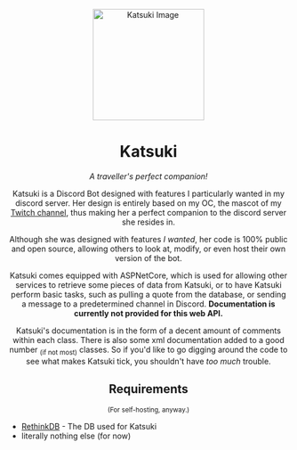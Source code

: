 <p align="center"><img src="https://godsontm.dev/images/KatsukiBot.png" width=200 alt="Katsuki Image"></p>
<h1 align="center">Katsuki</h1>

<p align="center"><i>A traveller's perfect companion!</i></p>

<p align="center">Katsuki is a Discord Bot designed with features I particularly wanted in my discord server. Her design is entirely based on my OC, the mascot of my <a href="https://twitch.tv/GodsonTM">Twitch channel</a>, thus making her a perfect companion to the discord server she resides in.</p>

<p align="center">Although she was designed with features <i>I wanted</i>, her code is 100% public and open source, allowing others to look at, modify, or even host their own version of the bot.</p>

<p align="center">Katsuki comes equipped with ASPNetCore, which is used for allowing other services to retrieve some pieces of data from Katsuki, or to have Katsuki perform basic tasks, such as pulling a quote from the database, or sending a message to a predetermined channel in Discord. <b>Documentation is currently not provided for this web API.</b></p>

<p align="center">Katsuki's documentation is in the form of a decent amount of comments within each class. There is also some xml documentation added to a good number <sub>(if not most)</sub> classes. So if you'd like to go digging around the code to see what makes Katsuki tick, you shouldn't have <i>too much</i> trouble.</p>

<h2 align="center">Requirements </h2>
<p align="center"><sup>(For self-hosting, anyway.)</sup></p>

- [RethinkDB](https://rethinkdb.com/) - The DB used for Katsuki
- literally nothing else (for now)